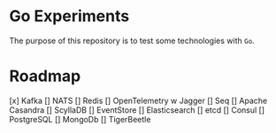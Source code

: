 # Go Experiments

The purpose of this repository is to test some technologies with `Go`.

# Roadmap

[x] Kafka
[] NATS
[] Redis
[] OpenTelemetry w Jagger
[] Seq
[] Apache Casandra
[] ScyllaDB
[] EventStore
[] Elasticsearch
[] etcd
[] Consul
[] PostgreSQL
[] MongoDb
[] TigerBeetle
